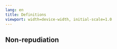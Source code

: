 ```yaml
---
lang: en
title: Definitions
viewport: width=device-width, initial-scale=1.0
---
```

## Non-repudiation
